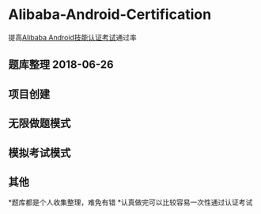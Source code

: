 # Alibaba-Android-Certification
提高[Alibaba Android技能认证考试](https://yq.aliyun.com/promotion/552?utm_content=m_42909)通过率



题库整理 2018-06-26
-------

项目创建 
-------

无限做题模式 
-------

模拟考试模式
-------

其他
-------
*题库都是个人收集整理，难免有错
*认真做完可以比较容易一次性通过认证考试
